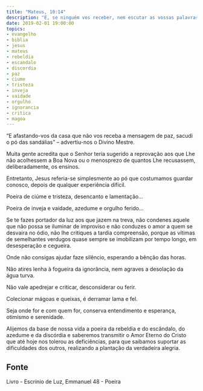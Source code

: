 ```yaml
---
title: "Mateus, 10:14"
description: "E, se ninguém vos receber, nem escutar as vossas palavras, saindo daquela casa ou cidade, sacudi o pó dos vossos pés."
date: 2019-02-01 19:00:00
topics: 
- evangelho
- biblia
- jesus
- mateus
- rebeldia
- escandalo
- discordia
- paz
- ciume
- tristeza
- inveja
- vaidade
- orgulho
- ignorancia
- critica
- magoa
---
```



“E afastando-vos da casa que não vos receba a mensagem de paz, sacudi o pó das
sandálias” – advertiu-nos o Divino Mestre.

Muita gente acredita que o Senhor teria sugerido a reprovação aos que Lhe não
acolhessem a Boa Nova ou o menosprezo de quantos Lhe recusassem, deliberadamente,
os ensinos.

Entretanto, Jesus referia-se simplesmente ao pó que costumamos guardar conosco,
depois de qualquer experiência difícil.

Poeira de ciúme e tristeza, desencanto e lamentação...

Poeira de inveja e vaidade, azedume e orgulho ferido...

Se te fazes portador da luz aos que jazem na treva, não condenes aquele que não possa
se iluminar de improviso e não conduzes o amor a quem se desvaira no ódio, não lhe
critiques a tardia compreensão, porque as vítimas de semelhantes verdugos quase
sempre se imobilizam por tempo longo, em desesperação e cegueira.

Onde não consigas ajudar faze silêncio, esperando a bênção das horas.

Não atires lenha à fogueira da ignorância, nem agraves a desolação da água turva.

Não vale apedrejar e criticar, desconsiderar ou ferir.

Colecionar mágoas e queixas, é derramar lama e fel.

Seja onde for e com quem for, conserva entendimento e esperança, otimismo e
serenidade.

Alijemos da base de nossa vida a poeira da rebeldia e do escândalo, do azedume e da
discórdia e saberemos transmitir o Amor Eterno do Cristo que até hoje nos tolerou as
deficiências, para que saibamos suportar as dificuldades dos outros, realizando a
plantação da verdadeira alegria.

## Fonte
Livro - Escrínio de Luz, Emmanuel
48 - Poeira
